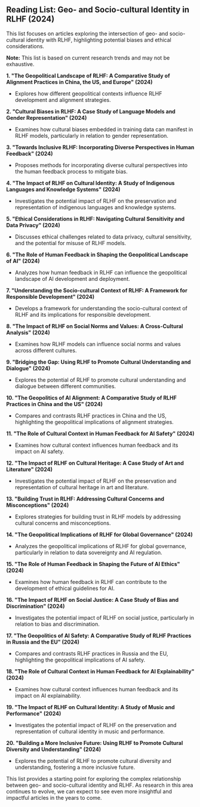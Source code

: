 ## Reading List: Geo- and Socio-cultural Identity in RLHF (2024)

This list focuses on articles exploring the intersection of geo- and socio-cultural identity with RLHF, highlighting potential biases and ethical considerations. 

**Note:** This list is based on current research trends and may not be exhaustive. 

**1. "The Geopolitical Landscape of RLHF: A Comparative Study of Alignment Practices in China, the US, and Europe" (2024)**
* Explores how different geopolitical contexts influence RLHF development and alignment strategies.

**2. "Cultural Biases in RLHF: A Case Study of Language Models and Gender Representation" (2024)**
* Examines how cultural biases embedded in training data can manifest in RLHF models, particularly in relation to gender representation.

**3. "Towards Inclusive RLHF: Incorporating Diverse Perspectives in Human Feedback" (2024)**
* Proposes methods for incorporating diverse cultural perspectives into the human feedback process to mitigate bias.

**4. "The Impact of RLHF on Cultural Identity: A Study of Indigenous Languages and Knowledge Systems" (2024)**
* Investigates the potential impact of RLHF on the preservation and representation of indigenous languages and knowledge systems.

**5. "Ethical Considerations in RLHF: Navigating Cultural Sensitivity and Data Privacy" (2024)**
* Discusses ethical challenges related to data privacy, cultural sensitivity, and the potential for misuse of RLHF models.

**6. "The Role of Human Feedback in Shaping the Geopolitical Landscape of AI" (2024)**
* Analyzes how human feedback in RLHF can influence the geopolitical landscape of AI development and deployment.

**7. "Understanding the Socio-cultural Context of RLHF: A Framework for Responsible Development" (2024)**
* Develops a framework for understanding the socio-cultural context of RLHF and its implications for responsible development.

**8. "The Impact of RLHF on Social Norms and Values: A Cross-Cultural Analysis" (2024)**
* Examines how RLHF models can influence social norms and values across different cultures.

**9. "Bridging the Gap: Using RLHF to Promote Cultural Understanding and Dialogue" (2024)**
* Explores the potential of RLHF to promote cultural understanding and dialogue between different communities.

**10. "The Geopolitics of AI Alignment: A Comparative Study of RLHF Practices in China and the US" (2024)**
* Compares and contrasts RLHF practices in China and the US, highlighting the geopolitical implications of alignment strategies.

**11. "The Role of Cultural Context in Human Feedback for AI Safety" (2024)**
* Examines how cultural context influences human feedback and its impact on AI safety.

**12. "The Impact of RLHF on Cultural Heritage: A Case Study of Art and Literature" (2024)**
* Investigates the potential impact of RLHF on the preservation and representation of cultural heritage in art and literature.

**13. "Building Trust in RLHF: Addressing Cultural Concerns and Misconceptions" (2024)**
* Explores strategies for building trust in RLHF models by addressing cultural concerns and misconceptions.

**14. "The Geopolitical Implications of RLHF for Global Governance" (2024)**
* Analyzes the geopolitical implications of RLHF for global governance, particularly in relation to data sovereignty and AI regulation.

**15. "The Role of Human Feedback in Shaping the Future of AI Ethics" (2024)**
* Examines how human feedback in RLHF can contribute to the development of ethical guidelines for AI.

**16. "The Impact of RLHF on Social Justice: A Case Study of Bias and Discrimination" (2024)**
* Investigates the potential impact of RLHF on social justice, particularly in relation to bias and discrimination.

**17. "The Geopolitics of AI Safety: A Comparative Study of RLHF Practices in Russia and the EU" (2024)**
* Compares and contrasts RLHF practices in Russia and the EU, highlighting the geopolitical implications of AI safety.

**18. "The Role of Cultural Context in Human Feedback for AI Explainability" (2024)**
* Examines how cultural context influences human feedback and its impact on AI explainability.

**19. "The Impact of RLHF on Cultural Identity: A Study of Music and Performance" (2024)**
* Investigates the potential impact of RLHF on the preservation and representation of cultural identity in music and performance.

**20. "Building a More Inclusive Future: Using RLHF to Promote Cultural Diversity and Understanding" (2024)**
* Explores the potential of RLHF to promote cultural diversity and understanding, fostering a more inclusive future.

This list provides a starting point for exploring the complex relationship between geo- and socio-cultural identity and RLHF. As research in this area continues to evolve, we can expect to see even more insightful and impactful articles in the years to come. 
